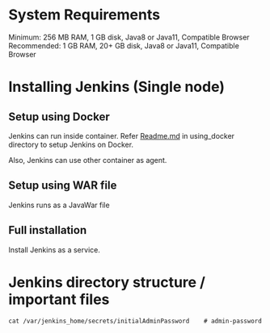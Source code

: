 # System Requirements
Minimum: 256 MB RAM, 1 GB disk, Java8 or Java11, Compatible Browser
Recommended: 1 GB RAM, 20+ GB disk, Java8 or Java11, Compatible Browser

# Installing Jenkins (Single node)
## Setup using Docker
Jenkins can run inside container. 
Refer [Readme.md](using_docker/Readme.md) in using_docker directory to setup Jenkins on Docker. 

Also, Jenkins can use other container as agent.

## Setup using WAR file
Jenkins runs as a JavaWar file

## Full installation
Install Jenkins as a service.

# Jenkins directory structure / important files
```
cat /var/jenkins_home/secrets/initialAdminPassword    # admin-password
```


